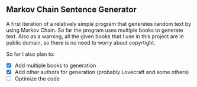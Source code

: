 ## Markov Chain Sentence Generator

A first iteration of a relatively simple program that generetes random text by using Markov Chain. So far the program uses multiple books to generate text.
Also as a warning, all the given books that I use in this project are in public domain, so there is no need to worry about copyrtight.

So far I also plan to:
- [x] Add multiple books to generation
- [x] Add other authors for generation (probably Lovecraft and some others)
- [ ] Optimize the code
